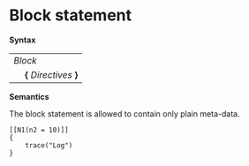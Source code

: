 # Block statement

**Syntax**

<table>
    <tr>
        <td colspan="2"><i>Block</i></td>
    </tr>
    <tr>
        <td>&nbsp;</td><td><b>&#x7B;</b> <i>Directives</i> <b>&#x7D;</b></td>
    </tr>
</table>

**Semantics**

The block statement is allowed to contain only plain meta-data.

```
[[N1(n2 = 10)]]
{
    trace("Log")
}
```